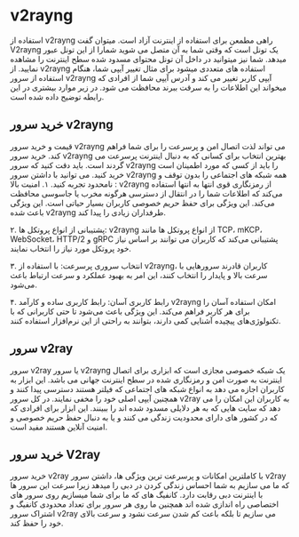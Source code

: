 # v2rayng
استفاده از v2rayng راهی مطمعن برای استفاده از اینترنت آزاد است. میتوان گفت V2rayng یک تونل است که وقتی شما به آن متصل می شوید شمارا از این تونل عبور میدهد. شما نیز میتوانید در داخل آن تونل محتوای مسدود شده سطح اینترنت را مشاهده نمایید. از v2rayng استفاده های متعددی میشود برای مثال تغییر آیپی شما، هنگام استفاده از سرور v2rayng آیپی کاربر تغییر می کند و آدرس آیپی شما از افرادی که میخواند این اطلاعات را به سرقت ببرند محافظت می شود. در زیر موارد بیشتری در این رابطه توضیح داده شده است.

## خرید سرور v2rayng
قیمت و خرید سرور v2rayng می تواند لذت اتصال امن و پرسرعت را برای شما فراهم کند. خرید سرور v2rayng بهترین انتخاب برای کسانی که به دنبال اینترنت پرسرعت می گردند است. باید دقت کنید که سرور v2rayng را باید از کسی که مورد اطمینان است خرید کنید. می توانید با داشتن سرور v2rayng  همه شبکه های اجتماعی را بدون توقف و نامحدود تجربه کنید.
۱. امنیت بالا : v2rayng از رمزنگاری قوی انتها به انتها استفاده می‌کند که اطلاعات شما را در انتقال از دسترسی هرگونه مخرب یا جاسوسی محافظت می‌کند. این ویژگی برای حفظ حریم خصوصی کاربران بسیار حیاتی است. این ویژگی باعث شده v2rayng طرفداران زیادی را پیدا کند.

۲. پشتیبانی از انواع پروتکل ها: v2rayng از انواع پروتکل ها مانند TCP، mKCP، WebSocket، HTTP/2 و gRPC پشتیبانی می‌کند که کاربران می توانند بر اساس نیاز خود پروتکل مورد نیاز را انتخاب نمایند.

۳. انتخاب سروری پرسرعت: با استفاده از v2rayng، کاربران قادرند سرورهایی با سرعت بالا و پایدار را انتخاب کنند، این امر به بهبود عملکرد و سرعت ارتباط باعث می‌شود.

۴. رابط کاربری آسان: رابط کاربری ساده و کارآمد v2rayng امکان استفاده آسان را برای هر کاربر فراهم می‌کند. این ویژگی باعث می‌شود تا حتی کاربرانی که با تکنولوژی‌های پیچیده آشنایی کمی دارند، بتوانند به راحتی از این نرم‌افزار استفاده کنند.

## سرور v2ray
سرور v2ray یا سرور v2rayng یک شبکه خصوصی مجازی است که ابزاری برای اتصال اینترنت به صورت امن و رمزنگاری شده در سطح اینترنت جهانی می باشد. این ابزار به کاربران اجازه می دهد به انواع شبکه های اجتماعی که فیلتر هستند دسترسی پیدا کنند و همچنین آیپی اصلی خود را مخفی نمایند. در کل سرور v2ray به کاربران این امکان را می دهد که سایت هایی که به هر دلایلی مسدود شده اند را ببینند. این ابزار برای افرادی که که در کشور های دارای محدودیت زندگی می کنند و یا به دنبال حفظ حریم خصوصی و امنیت آنلاین هستند مفید است.

## خرید سرور V2ray
خرید سرور v2ray با کاملترین امکانات و پرسرعت ترین ویژگی ها، داشتن سرور v2ray که ما می سازیم به شما احساس زندگی کردن در دبی را میدهد زیرا سرعت این سرور ها با اینترنت دبی رقابت دارد. کانفیگ های که ما برای شما میسازیم روی سرور های اختصاصی راه اندازی شده اند همچنین ما روی هر سرور برای تعداد محدودی کانفیگ و اشتراک سرور v2ray می سازیم تا بلکه باعث کم شدن سرعت نشود و سرعت بالای خود را حفظ کند.
